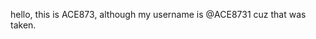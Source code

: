 hello, this is ACE873, although my username is @ACE8731 cuz that was taken.

<!---
ACE8731/ACE8731 is a ✨ special ✨ repository because its `README.md` (this file) appears on your GitHub profile.
You can click the Preview link to take a look at your changes.
--->

